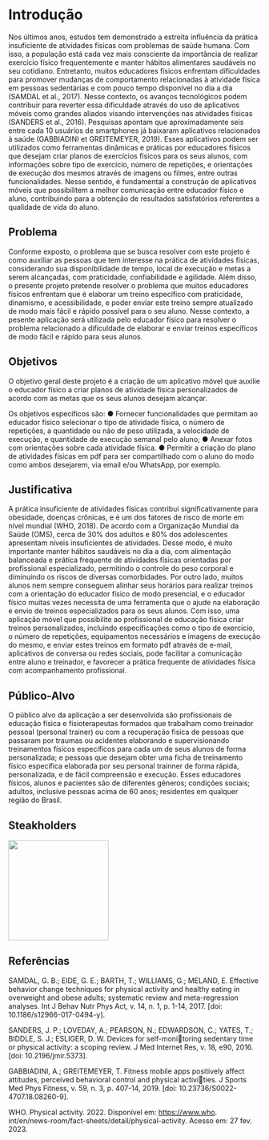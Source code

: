 # Introdução

 Nos últimos anos, estudos tem demonstrado a estreita influência da prática insuficiente de atividades físicas com problemas de saúde humana. Com isso, a população está cada vez mais consciente da importância de realizar exercício físico frequentemente e manter hábitos alimentares saudáveis no seu cotidiano. Entretanto, muitos educadores físicos enfrentam dificuldades para promover mudanças de comportamento relacionadas à atividade física em pessoas sedentárias e com pouco tempo disponível no dia a dia (SAMDAL et al., 2017). Nesse contexto, os avanços tecnológicos podem contribuir para reverter essa dificuldade através do uso de aplicativos móveis como grandes aliados visando intervenções nas atividades físicas (SANDERS et al., 2016). Pesquisas apontam que aproximadamente seis entre cada 10 usuários de smartphones já baixaram aplicativos relacionados à saúde (GABBIADINI et GREITEMEYER, 2019). 
 Esses aplicativos podem ser utilizados como ferramentas dinâmicas e práticas por educadores físicos que desejam criar planos de exercícios físicos para os seus alunos, com informações sobre tipo de exercício, número de repetições, e orientações de execução dos mesmos através de imagens ou filmes, entre outras funcionalidades. Nesse sentido, é fundamental a construção de aplicativos móveis que possibilitem a melhor comunicação entre educador físico e aluno, contribuindo para a obtenção de resultados satisfatórios referentes a qualidade de vida do aluno.

## Problema

Conforme exposto, o problema que se busca resolver com este projeto é como auxiliar as pessoas que tem interesse na prática de atividades físicas, considerando sua disponibilidade de tempo, local de execução e metas a serem alcançadas, com praticidade, confiabilidade e agilidade. Além disso, o presente projeto pretende resolver o problema que muitos educadores físicos enfrentam que é elaborar um treino específico com praticidade, dinamismo, e acessibilidade, e poder enviar este treino sempre atualizado de modo mais fácil e rápido possível para o seu aluno.
Nesse contexto, a pesente aplicação será utilizada pelo educador físico para resolver o problema relacionado a dificuldade de elaborar e enviar treinos específicos de modo fácil e rápido para seus alunos.

## Objetivos

O objetivo geral deste projeto é a criação de um aplicativo móvel que auxilie o educador físico a criar planos de atividade física personalizados de acordo com as metas que os seus alunos desejam alcançar.  

Os objetivos específicos são:
●	Fornecer funcionalidades que permitam ao educador físico selecionar o tipo de atividade física, o número de repetições, a quantidade ou não de peso utilizada, a velocidade de execução, e quantidade de execução semanal pelo aluno; 
●	Anexar fotos com orientações sobre cada atividade física.
●	Permitir a criação do plano de atividades físicas em pdf para ser compartilhado com o aluno do modo como ambos desejarem, via email e/ou WhatsApp, por exemplo.
 
## Justificativa

A prática insuficiente de atividades físicas contribui significativamente para obesidade, doenças crônicas, e é um dos fatores de risco de morte em nível mundial (WHO, 2018). De acordo com a Organização Mundial da Saúde (OMS), cerca de 30% dos adultos e 80% dos adolescentes apresentam níveis insuficientes de atividades. Desse modo, é muito importante manter hábitos saudáveis no dia a dia, com alimentação balanceada e prática frequente de atividades físicas orientadas por profissional especializado, permitindo o controle do peso corporal e diminuindo os riscos de diversas comorbidades. 
Por outro lado, muitos alunos nem sempre conseguem alinhar seus horários para realizar treinos com a orientação do educador físico de modo presencial, e o educador físico muitas vezes necessita de uma ferramenta que o ajude na elaboração e envio de treinos especializados para os seus alunos. Com isso, uma aplicação móvel que possibilite ao profissional de educação física criar treinos personalizados, incluindo especificações como o tipo de exercício, o número de repetições, equipamentos necessários e imagens de execução do mesmo, e enviar estes treinos em formato pdf através de e-mail, aplicativos de conversa ou redes sociais, pode facilitar a comunicação entre aluno e treinador, e favorecer a prática frequente de atividades física com acompanhamento profissional. 

## Público-Alvo

O público alvo da aplicação a ser desenvolvida são profissionais de educação física e fisioterapeutas formados que trabalham como treinador pessoal (personal trainer) ou com a recuperação fisica de pessoas que passaram por traumas ou acidentes elaborando e supervisionando treinamentos físicos específicos para cada um de seus alunos de forma personalizada; e pessoas que desejam obter uma ficha de treinamento físico específica elaborada por seu personal trainner de forma rápida, personalizada, e de fácil compreensão e execução. Esses educadores físicos, alunos e pacientes são de diferentes gêneros; condições sociais; adultos, inclusive pessoas acima de 60 anos; residentes em qualquer região do Brasil.

## Steakholders

<img src="https://user-images.githubusercontent.com/103080396/222970488-d48cf84d-4cc3-40bb-a41e-f3d118dac53d.jpg" width="200px" />


## Referências

SAMDAL, G. B.; EIDE, G. E.; BARTH, T.; WILLIAMS, G.; MELAND, E. Effective behavior change techniques for physical activity and healthy eating in overweight and obese adults; systematic review and meta-regression analyses. Int J Behav Nutr Phys Act, v. 14, n. 1, p. 1-14, 2017. [doi: 10.1186/s12966-017-0494-y].

SANDERS, J. P.; LOVEDAY, A.; PEARSON, N.; EDWARDSON, C.; YATES, T.; BIDDLE, S. J.; ESLIGER, D. W. Devices for self-monitoring sedentary time or physical activity: a scoping review. J Med Internet Res, v. 18, e90, 2016.[doi: 10.2196/jmir.5373].

GABBIADINI, A.; GREITEMEYER, T. Fitness mobile apps positively affect attitudes, perceived behavioral control and physical activities. J Sports Med Phys Fitness, v. 59, n. 3, p. 407-14, 2019. [doi: 10.23736/S0022-4707.18.08260-9].

WHO. Physical activity. 2022. Disponível em: https://www.who. int/en/news-room/fact-sheets/detail/physical-activity. Acesso em: 27 fev. 2023.
